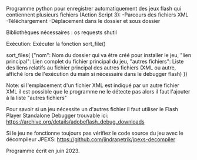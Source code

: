 Programme python pour enregistrer automatiquement des jeux flash qui contiennent plusieurs fichiers (Action Script 3):
  -Parcours des fichiers XML
  -Téléchargement
  -Déplacement dans le dossier et sous dossier

Bibliothèques nécessaires :
os 
requests
shutil


Exécution:
Exécuter la fonction sort_file()


sort_files(
{"nom": Nom du dossier qui va être créé pour installer le jeu,
"lien principal": Lien complet du fichier principal du jeu,
"autres fichiers": Liste des liens relatifs au fichier principal des autres fichiers (XML ou autre, affiché lors de l'exécution du main si nécessaire dans le debugger flash)
})

Note: si l'emplacement d'un fichier XML est indiqué par un autre fichier XML il est possible que le programme ne le détecte pas alors il faut l'ajouter à la liste "autres fichiers"

Pour savoir si un jeu nécessite un d'autres fichier il faut utiliser le Flash Player Standalone Debugger trouvable ici:
https://archive.org/details/adobeflash_debug_downloads

Si le jeu ne fonctionne toujours pas vérifiez le code source du jeu avec le décompileur JPEXS:
https://github.com/jindrapetrik/jpexs-decompiler

Programme écrit en juin 2023.
